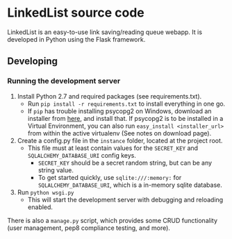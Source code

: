 # LinkedList source code

LinkedList is an easy-to-use link saving/reading queue webapp. 
It is developed in Python using the Flask framework.

## Developing

### Running the development server

1. Install Python 2.7 and required packages (see requirements.txt).
	* Run `pip install -r requirements.txt` to install everything in one go.
	* If `pip` has trouble installing psycopg2 on Windows, download an installer from [here](http://www.stickpeople.com/projects/python/win-psycopg/), and install that. If psycopg2 is to be installed in a Virtual Environment, you can also run `easy_install <installer_url>` from within the active virtualenv (See notes on download page).
2. Create a config.py file in the `instance` folder, located at the project root.
	* This file must at least contain values for the `SECRET_KEY` and `SQLALCHEMY_DATABASE_URI` config keys.
		* `SECRET_KEY` should be a secret random string, but can be any string value.
		* To get started quickly, use `sqlite:///:memory:` for `SQLALCHEMY_DATABASE_URI`, which is a in-memory sqlite database.
3. Run `python wsgi.py`
	* This will start the development server with debugging and reloading enabled.

There is also a `manage.py` script, which provides some CRUD functionality (user management, pep8 compliance testing, and more).

